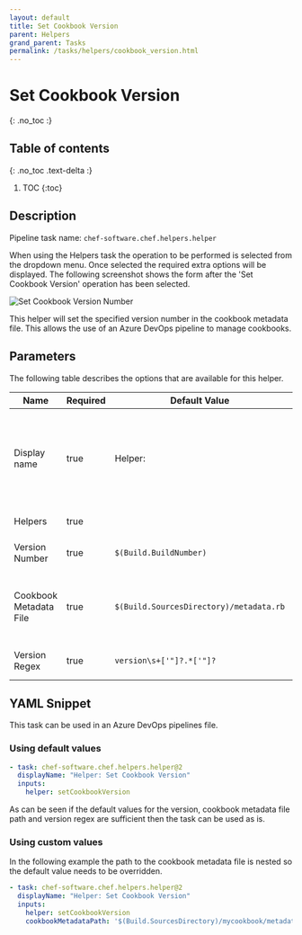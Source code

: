 ```yaml
---
layout: default
title: Set Cookbook Version
parent: Helpers
grand_parent: Tasks
permalink: /tasks/helpers/cookbook_version.html
---
```


# Set Cookbook Version
{: .no_toc :}

## Table of contents
{: .no_toc .text-delta :}

1. TOC
{:toc}

## Description

Pipeline task name: `chef-software.chef.helpers.helper`

When using the Helpers task the operation to be performed is selected from the dropdown menu. Once selected the required extra options will be displayed. The following screenshot shows the form after the 'Set Cookbook Version' operation has been selected.

![Set Cookbook Version Number](../../images/helper_set_cookbook_version.png)

This helper will set the specified version number in the cookbook metadata file. This allows the use of an Azure DevOps pipeline to manage cookbooks.

## Parameters

The following table describes the options that are available for this helper.

| Name | Required | Default Value | Description | YAML Input name |
|---|---|---|---|---|
| Display name | true | Helper: | The name of the task which will be shown in the pipeline. This will take on the nae of the helper that has been chosen, e.g. `Helper: setCookbookVersion` | |
| Helpers | true | | A list of the helpers that can be used | `helper` |
| Version Number | true | `$(Build.BuildNumber)` | The version that the cookbook should be set to | `cookbookVersionNumber` |
| Cookbook Metadata File | true | `$(Build.SourcesDirectory)/metadata.rb` | Path to the cookbook metadata file in which the version number should be set | `cookbookMetadataPath` |
| Version Regex | true | `version\s+['"]?.*['"]?` | Regular expression to use to perform the replacement | `cookbookVersionRegex` |

## YAML Snippet

This task can be used in an Azure DevOps pipelines file.

### Using default values

```yaml
- task: chef-software.chef.helpers.helper@2
  displayName: "Helper: Set Cookbook Version"
  inputs:
    helper: setCookbookVersion
```

As can be seen if the default values for the version, cookbook metadata file path and version regex are sufficient then the task can be used as is.

### Using custom values

In the following example the path to the cookbook metadata file is nested so the default value needs to be overridden.

```yaml
- task: chef-software.chef.helpers.helper@2
  displayName: "Helper: Set Cookbook Version"
  inputs:
    helper: setCookbookVersion
    cookbookMetadataPath: '$(Build.SourcesDirectory)/mycookbook/metadata.rb'
```